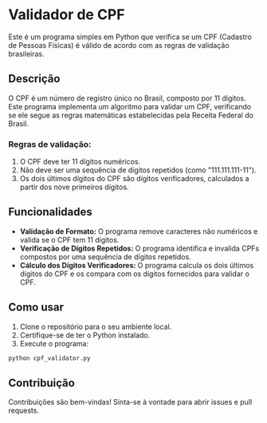 # Validador de CPF

Este é um programa simples em Python que verifica se um CPF (Cadastro de Pessoas Físicas) é válido de acordo com as regras de validação brasileiras.

## Descrição

O CPF é um número de registro único no Brasil, composto por 11 dígitos. Este programa implementa um algoritmo para validar um CPF, verificando se ele segue as regras matemáticas estabelecidas pela Receita Federal do Brasil.

### Regras de validação:

1. O CPF deve ter 11 dígitos numéricos.
2. Não deve ser uma sequência de dígitos repetidos (como "111.111.111-11").
3. Os dois últimos dígitos do CPF são dígitos verificadores, calculados a partir dos nove primeiros dígitos.

## Funcionalidades

- **Validação de Formato:** O programa remove caracteres não numéricos e valida se o CPF tem 11 dígitos.
- **Verificação de Dígitos Repetidos:** O programa identifica e invalida CPFs compostos por uma sequência de dígitos repetidos.
- **Cálculo dos Dígitos Verificadores:** O programa calcula os dois últimos dígitos do CPF e os compara com os dígitos fornecidos para validar o CPF.

## Como usar

1. Clone o repositório para o seu ambiente local.
2. Certifique-se de ter o Python instalado.
3. Execute o programa:

```bash
python cpf_validator.py
```
## Contribuição
Contribuições são bem-vindas! Sinta-se à vontade para abrir issues e pull requests.
##
